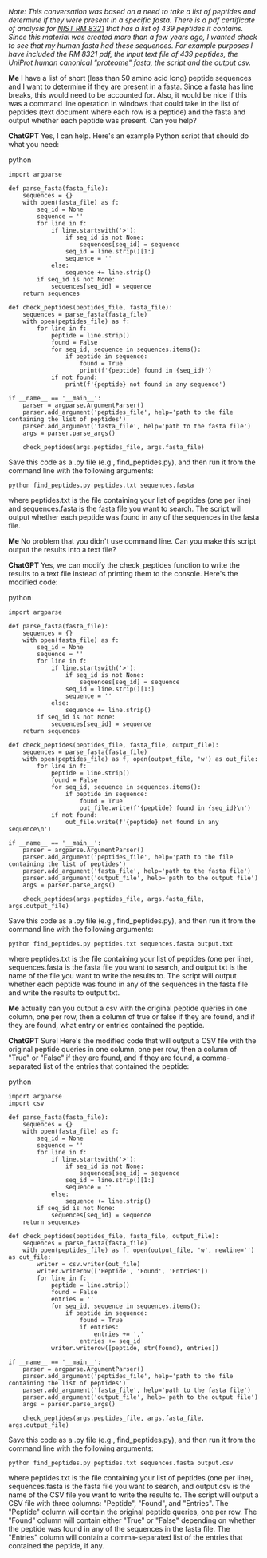 *Note: This conversation was based on a need to take a list of peptides and determine if they were present in a specific fasta. There is a pdf certificate of analysis for [NIST RM 8321](https://shop.nist.gov/ccrz__ProductDetails?sku=8321&cclcl=en_US) that has a list of 439 peptides it contains. Since this material was created more than a few years ago, I wanted check to see that my human fasta had these sequences. For example purposes I have included the RM 8321 pdf, the input text file of 439 peptides, the UniProt human canonical "proteome" fasta, the script and the output csv.*


**Me**
I have a list of short (less than 50 amino acid long) peptide sequences and I want to determine if they are present in a fasta. Since a fasta has line breaks, this would need to be accounted for. Also, it would be nice if this was a command line operation in windows that could take in the list of peptides (text document where each row is a peptide) and the fasta and output whether each peptide was present. Can you help?

**ChatGPT**
Yes, I can help. Here's an example Python script that should do what you need:

python
```
import argparse

def parse_fasta(fasta_file):
    sequences = {}
    with open(fasta_file) as f:
        seq_id = None
        sequence = ''
        for line in f:
            if line.startswith('>'):
                if seq_id is not None:
                    sequences[seq_id] = sequence
                seq_id = line.strip()[1:]
                sequence = ''
            else:
                sequence += line.strip()
        if seq_id is not None:
            sequences[seq_id] = sequence
    return sequences

def check_peptides(peptides_file, fasta_file):
    sequences = parse_fasta(fasta_file)
    with open(peptides_file) as f:
        for line in f:
            peptide = line.strip()
            found = False
            for seq_id, sequence in sequences.items():
                if peptide in sequence:
                    found = True
                    print(f'{peptide} found in {seq_id}')
            if not found:
                print(f'{peptide} not found in any sequence')

if __name__ == '__main__':
    parser = argparse.ArgumentParser()
    parser.add_argument('peptides_file', help='path to the file containing the list of peptides')
    parser.add_argument('fasta_file', help='path to the fasta file')
    args = parser.parse_args()

    check_peptides(args.peptides_file, args.fasta_file)
```

Save this code as a .py file (e.g., find_peptides.py), and then run it from the command line with the following arguments:

```
python find_peptides.py peptides.txt sequences.fasta
```

where peptides.txt is the file containing your list of peptides (one per line) and sequences.fasta is the fasta file you want to search. The script will output whether each peptide was found in any of the sequences in the fasta file.

**Me**
No problem that you didn't use command line. Can you make this script output the results into a text file?

**ChatGPT**
Yes, we can modify the check_peptides function to write the results to a text file instead of printing them to the console. Here's the modified code:

python
```
import argparse

def parse_fasta(fasta_file):
    sequences = {}
    with open(fasta_file) as f:
        seq_id = None
        sequence = ''
        for line in f:
            if line.startswith('>'):
                if seq_id is not None:
                    sequences[seq_id] = sequence
                seq_id = line.strip()[1:]
                sequence = ''
            else:
                sequence += line.strip()
        if seq_id is not None:
            sequences[seq_id] = sequence
    return sequences

def check_peptides(peptides_file, fasta_file, output_file):
    sequences = parse_fasta(fasta_file)
    with open(peptides_file) as f, open(output_file, 'w') as out_file:
        for line in f:
            peptide = line.strip()
            found = False
            for seq_id, sequence in sequences.items():
                if peptide in sequence:
                    found = True
                    out_file.write(f'{peptide} found in {seq_id}\n')
            if not found:
                out_file.write(f'{peptide} not found in any sequence\n')

if __name__ == '__main__':
    parser = argparse.ArgumentParser()
    parser.add_argument('peptides_file', help='path to the file containing the list of peptides')
    parser.add_argument('fasta_file', help='path to the fasta file')
    parser.add_argument('output_file', help='path to the output file')
    args = parser.parse_args()

    check_peptides(args.peptides_file, args.fasta_file, args.output_file)
```

Save this code as a .py file (e.g., find_peptides.py), and then run it from the command line with the following arguments:

```
python find_peptides.py peptides.txt sequences.fasta output.txt
```

where peptides.txt is the file containing your list of peptides (one per line), sequences.fasta is the fasta file you want to search, and output.txt is the name of the file you want to write the results to. The script will output whether each peptide was found in any of the sequences in the fasta file and write the results to output.txt.

**Me**
actually can you output a csv with the original peptide queries in one column, one per row, then a column of true or false if they are found, and if they are found, what entry or entries contained the peptide.

**ChatGPT**
Sure! Here's the modified code that will output a CSV file with the original peptide queries in one column, one per row, then a column of "True" or "False" if they are found, and if they are found, a comma-separated list of the entries that contained the peptide:

python
```
import argparse
import csv

def parse_fasta(fasta_file):
    sequences = {}
    with open(fasta_file) as f:
        seq_id = None
        sequence = ''
        for line in f:
            if line.startswith('>'):
                if seq_id is not None:
                    sequences[seq_id] = sequence
                seq_id = line.strip()[1:]
                sequence = ''
            else:
                sequence += line.strip()
        if seq_id is not None:
            sequences[seq_id] = sequence
    return sequences

def check_peptides(peptides_file, fasta_file, output_file):
    sequences = parse_fasta(fasta_file)
    with open(peptides_file) as f, open(output_file, 'w', newline='') as out_file:
        writer = csv.writer(out_file)
        writer.writerow(['Peptide', 'Found', 'Entries'])
        for line in f:
            peptide = line.strip()
            found = False
            entries = ''
            for seq_id, sequence in sequences.items():
                if peptide in sequence:
                    found = True
                    if entries:
                        entries += ','
                    entries += seq_id
            writer.writerow([peptide, str(found), entries])

if __name__ == '__main__':
    parser = argparse.ArgumentParser()
    parser.add_argument('peptides_file', help='path to the file containing the list of peptides')
    parser.add_argument('fasta_file', help='path to the fasta file')
    parser.add_argument('output_file', help='path to the output file')
    args = parser.parse_args()

    check_peptides(args.peptides_file, args.fasta_file, args.output_file)
```

Save this code as a .py file (e.g., find_peptides.py), and then run it from the command line with the following arguments:

```
python find_peptides.py peptides.txt sequences.fasta output.csv
```

where peptides.txt is the file containing your list of peptides (one per line), sequences.fasta is the fasta file you want to search, and output.csv is the name of the CSV file you want to write the results to. The script will output a CSV file with three columns: "Peptide", "Found", and "Entries". The "Peptide" column will contain the original peptide queries, one per row. The "Found" column will contain either "True" or "False" depending on whether the peptide was found in any of the sequences in the fasta file. The "Entries" column will contain a comma-separated list of the entries that contained the peptide, if any.